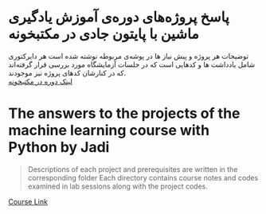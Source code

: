 # پاسخ‌ پروژه‌های دوره‌ی آموزش یادگیری ماشین با پایتون جادی در مکتبخونه
توضیحات هر پروژه و پیش نیاز ها در پوشه‌ی مربوطه نوشته شده است
هر دایرکتوری شامل یادداشت ها و کدهایی است که در جلسات آزمایشگاه مورد بررسی قرار گرفته‌اند که در کنارشان کدهای پروژه نیز موجودند.
<br>
[لینک دوره در مکتبخونه](https://maktabkhooneh.org/course/%DB%8C%D8%A7%D8%AF%DA%AF%DB%8C%D8%B1%DB%8C-%D9%85%D8%A7%D8%B4%DB%8C%D9%86-%D9%BE%D8%A7%DB%8C%D8%AA%D9%88%D9%86-mk1318/)

# The answers to the projects of the machine learning course with Python by Jadi 
> Descriptions of each project and prerequisites are written in the corresponding folder
Each directory contains course notes and codes examined in lab sessions along with the project codes.


[Course Link](https://maktabkhooneh.org/course/%DB%8C%D8%A7%D8%AF%DA%AF%DB%8C%D8%B1%DB%8C-%D9%85%D8%A7%D8%B4%DB%8C%D9%86-%D9%BE%D8%A7%DB%8C%D8%AA%D9%88%D9%86-mk1318/)